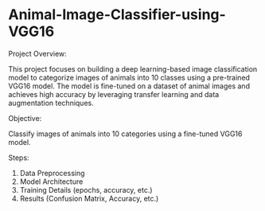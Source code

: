 # Animal-Image-Classifier-using-VGG16

Project Overview:

This project focuses on building a deep learning-based image classification model to categorize images of animals into 10 classes using a pre-trained VGG16 model. The model is fine-tuned on a dataset of animal images and achieves high accuracy by leveraging transfer learning and data augmentation techniques.

Objective: 

Classify images of animals into 10 categories using a fine-tuned VGG16 model.

Steps:
1) Data Preprocessing
2) Model Architecture
3) Training Details (epochs, accuracy, etc.)
4) Results (Confusion Matrix, Accuracy, etc.)
